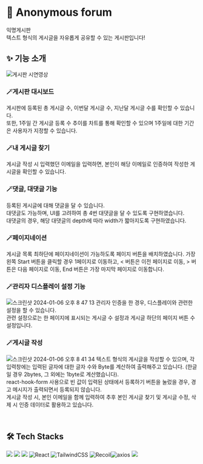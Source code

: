 # 🔭 Anonymous forum
익명게시판
</br>
텍스트 형식의 게시글을 자유롭게 공유할 수 있는 게시판입니다!

## ✨ 기능 소개
![게시판 시연영상](https://github.com/hun0613/anonymous_forum_client/assets/106587166/a2f6f822-c9ee-49bf-96c5-6b60b9181156)

### 🪄게시판 대시보드
게시판에 등록된 총 게시글 수, 이번달 게시글 수, 지난달 게시글 수를 확인할 수 있습니다.</br>
또한, 1주일 간 게시글 등록 수 추이를 차트를 통해 확인할 수 있으며 1주일에 대한 기간은 사용자가 지정할 수 있습니다.

### 🪄내 게시글 찾기
게시글 작성 시 입력했던 이메일을 입력하면, 본인이 해당 이메일로 인증하여 작성한 게시글을 확인할 수 있습니다.

### 🪄댓글, 대댓글 기능
등록된 게시글에 대해 댓글을 달 수 있습니다.</br>
대댓글도 가능하며, UI를 고려하여 총 4번 대댓글을 달 수 있도록 구현하였습니다.</br>
대댓글의 경우, 해당 대댓글의 depth에 따라 width가 짧아지도록 구현하였습니다.

### 🪄페이지네이션
게시글 목록 최하단에 페이지네이션이 가능하도록 페이지 버튼을 배치하였습니다.
가장 왼쪽 Start 버튼을 클릭할 경우 1페이지로 이동하고, < 버튼은 이전 페이지로 이동, > 버튼은 다음 페이지로 이동, End 버튼은 가장 마지막 페이지로 이동합니다.

### 🪄관리자 디스플레이 설정 기능
![스크린샷 2024-01-06 오후 8 47 13](https://github.com/hun0613/anonymous_forum_client/assets/106587166/f1b70e10-57e4-4cf6-a752-777f5743175f)
관리자 인증을 한 경우, 디스플레이와 관련한 설정을 할 수 있습니다.</br>
관련 설정으로는 한 페이지에 표시되는 게시글 수 설정과 게시글 하단의 페이지 버튼 수 설정입니다.

### 🪄게시글 작성
![스크린샷 2024-01-06 오후 8 41 34](https://github.com/hun0613/anonymous_forum_client/assets/106587166/6b1140c5-7377-4357-94a5-06adc6e6ac29)
텍스트 형식의 게시글을 작성할 수 있으며, 각 입력창에는 입력된 글자에 대한 글자 수와 Byte를 계산하여 출력해주고 있습니다. (한글일 경우 2bytes, 그 외에는 1byte로 계산했습니다).</br>
react-hook-form 사용으로 빈 값이 입력된 상태에서 등록하기 버튼을 눌렀을 경우, 경고 메시지가 출력되면서 등록되지 않습니다.</br>
게시글 작성 시, 본인 이메일을 함께 입력하여 추후 본인 게시글 찾기 및 게시글 수정, 삭제 시 인증 데이터로 활용하고 있습니다.

</br>

## 🛠 Tech Stacks

 <img src="https://img.shields.io/badge/html5-E34F26?style=for-the-badge&logo=html5&logoColor=white"> <img src="https://img.shields.io/badge/javascript-F7DF1E?style=for-the-badge&logo=javascript&logoColor=black">  <img src="https://img.shields.io/badge/css-1572B6?style=for-the-badge&logo=css3&logoColor=white"> ![React](https://img.shields.io/badge/react-%2320232a.svg?style=for-the-badge&logo=react&logoColor=%2361DAFB) ![TailwindCSS](https://img.shields.io/badge/TailwindCSS-DB7093?style=for-the-badge&logo=TailwindCSS&logoColor=white) ![Recoil](https://img.shields.io/badge/recoil-%23593d88.svg?style=for-the-badge&logo=recoil&logoColor=white)![axios](https://img.shields.io/badge/Axios-181717?style=for-the-badge&logo=Axios&logoColor=white) <img src="https://img.shields.io/badge/reactquery-61DAFB?style=for-the-badge&logo=reactquery&logoColor=black">
</br>



